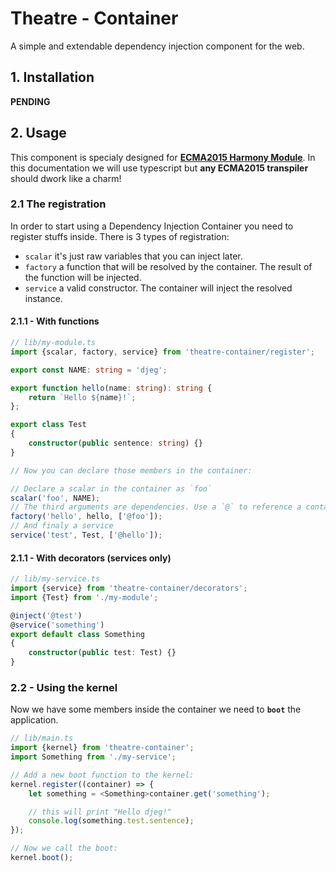 Theatre - Container
===================

A simple and extendable dependency injection component for the web.

## 1. Installation

**PENDING**


## 2. Usage

This component is specialy designed for **[ECMA2015 Harmony Module](https://developer.mozilla.org/fr/docs/Web/JavaScript/Reference/Instructions/import)**.
In this documentation we will use typescript
but **any ECMA2015 transpiler** should dwork like a charm!

### 2.1 The registration

In order to start using a Dependency Injection Container you need to register
stuffs inside. There is 3 types of registration:

- `scalar` it's just raw variables that you can inject later.
- `factory` a function that will be resolved by the container. The result of the function will be injected.
- `service` a valid constructor. The container will inject the resolved instance.

#### 2.1.1 - With functions

```typescript
// lib/my-module.ts
import {scalar, factory, service} from 'theatre-container/register';

export const NAME: string = 'djeg';

export function hello(name: string): string {
    return `Hello ${name}!`;
};

export class Test
{
    constructor(public sentence: string) {}
}

// Now you can declare those members in the container:

// Declare a scalar in the container as `foo`
scalar('foo', NAME);
// The third arguments are dependencies. Use a `@` to reference a container member.
factory('hello', hello, ['@foo']);
// And finaly a service
service('test', Test, ['@hello']);
```

#### 2.1.1 - With decorators (services only)

```typescript
// lib/my-service.ts
import {service} from 'theatre-container/decorators';
import {Test} from './my-module';

@inject('@test')
@service('something')
export default class Something
{
    constructor(public test: Test) {}
}
```

### 2.2 - Using the kernel

Now we have some members inside the container we need to **`boot`** the application.

```typescript
// lib/main.ts
import {kernel} from 'theatre-container';
import Something from './my-service';

// Add a new boot function to the kernel:
kernel.register((container) => {
    let something = <Something>container.get('something');

    // this will print "Hello djeg!"
    console.log(something.test.sentence);
});

// Now we call the boot:
kernel.boot();
```
